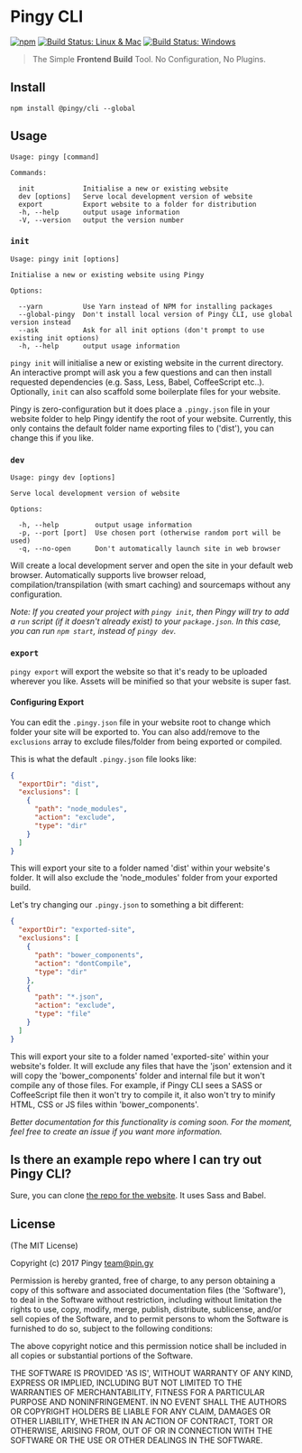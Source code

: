 # Pingy CLI

[![npm](https://img.shields.io/npm/v/@pingy/cli.svg)](https://www.npmjs.com/package/@pingy/cli)
[![Build Status: Linux & Mac](https://travis-ci.org/pingyhq/pingy-cli.svg?branch=master)](https://travis-ci.org/pingyhq/pingy-cli)
[![Build Status: Windows](https://ci.appveyor.com/api/projects/status/1dxlosw2p3iavo39/branch/master?svg=true&passingText=Windows%20Build%20-%20Passing)](https://ci.appveyor.com/project/davej/pingy-cli-str9v)


> The Simple **Frontend Build** Tool. No Configuration, No Plugins.

## Install

```
npm install @pingy/cli --global
```

## Usage

```
Usage: pingy [command]

Commands:

  init            Initialise a new or existing website
  dev [options]   Serve local development version of website
  export          Export website to a folder for distribution
  -h, --help      output usage information
  -V, --version   output the version number
```

### `init`

```
Usage: pingy init [options]

Initialise a new or existing website using Pingy

Options:

  --yarn          Use Yarn instead of NPM for installing packages
  --global-pingy  Don't install local version of Pingy CLI, use global version instead
  --ask           Ask for all init options (don't prompt to use existing init options)
  -h, --help      output usage information
```

`pingy init` will initialise a new or existing website in the current directory.
An interactive prompt will ask you a few questions and can then install requested
dependencies (e.g. Sass, Less, Babel, CoffeeScript etc..). Optionally, `init` can
also scaffold some boilerplate files for your website.

Pingy is zero-configuration but it does place a `.pingy.json` file in your website folder to help Pingy identify the root of your website. Currently, this only contains the default folder name exporting files to ('dist'), you can change this if you like.

### `dev`

```
Usage: pingy dev [options]

Serve local development version of website

Options:

  -h, --help         output usage information
  -p, --port [port]  Use chosen port (otherwise random port will be used)
  -q, --no-open      Don't automatically launch site in web browser
```

Will create a local development server and open the site in your default web browser. Automatically supports live browser reload, compilation/transpilation (with smart caching) and sourcemaps without any configuration.

*Note: If you created your project with `pingy init`, then Pingy will try to add a `run` script (if it doesn't already exist) to your `package.json`. In this case, you can run `npm start`, instead of `pingy dev`.*


### `export`

`pingy export` will export the website so that it's ready to be uploaded wherever you like. Assets will be minified so that your website is super fast.

#### Configuring Export
You can edit the `.pingy.json` file in your website root to change which folder your site will be exported to. You can also add/remove to the `exclusions` array to exclude files/folder from being exported or compiled.

This is what the default `.pingy.json` file looks like:

```json
{
  "exportDir": "dist",
  "exclusions": [
    {
      "path": "node_modules",
      "action": "exclude",
      "type": "dir"
    }
  ]
}
```

This will export your site to a folder named 'dist' within your website's folder.
It will also exclude the 'node_modules' folder from your exported build.

Let's try changing our `.pingy.json` to something a bit different:

```json
{
  "exportDir": "exported-site",
  "exclusions": [
    {
      "path": "bower_components",
      "action": "dontCompile",
      "type": "dir"
    },
    {
      "path": "*.json",
      "action": "exclude",
      "type": "file"
    }
  ]
}
```

This will export your site to a folder named 'exported-site' within your website's folder.
It will exclude any files that have the 'json' extension and it will copy the
'bower_components' folder and internal file but it won't compile any of those files.
For example, if Pingy CLI sees a SASS or CoffeeScript file then it won't try to compile it,
it also won't try to minify HTML, CSS or JS files within 'bower_components'.

*Better documentation for this functionality is coming soon. For the moment, feel free to create an issue if you want more information.*

## Is there an example repo where I can try out Pingy CLI?

Sure, you can clone [the repo for the website](https://github.com/pingyhq/pingy-cli-website). It uses Sass and Babel.

## License

(The MIT License)

Copyright (c) 2017 Pingy <team@pin.gy>

Permission is hereby granted, free of charge, to any person obtaining a copy of this software and associated documentation files (the 'Software'), to deal in the Software without restriction, including without limitation the rights to use, copy, modify, merge, publish, distribute, sublicense, and/or sell copies of the Software, and to permit persons to whom the Software is furnished to do so, subject to the following conditions:

The above copyright notice and this permission notice shall be included in all copies or substantial portions of the Software.

THE SOFTWARE IS PROVIDED 'AS IS', WITHOUT WARRANTY OF ANY KIND, EXPRESS OR IMPLIED, INCLUDING BUT NOT LIMITED TO THE WARRANTIES OF MERCHANTABILITY, FITNESS FOR A PARTICULAR PURPOSE AND NONINFRINGEMENT. IN NO EVENT SHALL THE AUTHORS OR COPYRIGHT HOLDERS BE LIABLE FOR ANY CLAIM, DAMAGES OR OTHER LIABILITY, WHETHER IN AN ACTION OF CONTRACT, TORT OR OTHERWISE, ARISING FROM, OUT OF OR IN CONNECTION WITH THE SOFTWARE OR THE USE OR OTHER DEALINGS IN THE SOFTWARE.
